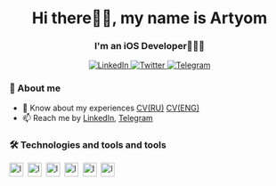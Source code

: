 <div id="header" align="center">
    <h1>Hi there👋🏻, my name is Artyom</h1>
    <h3>I'm an iOS Developer👨🏻‍💻</h3>
</div>

<div align="center">
    <a href="https://www.linkedin.com/in/acidcry909/">
        <img src="https://img.shields.io/badge/Linkedin-black?style=for-the-badge&logo=linkedin" alt="LinkedIn"/
    </a>
    <a href="https://twitter.com/acidcry909">
        <img src="https://img.shields.io/badge/Twitter-black?style=for-the-badge&logo=x" alt="Twitter"/>
    </a>
    <a href="https://t.me/acidcry909">
        <img src="https://img.shields.io/badge/Telegram-black?style=for-the-badge&logo=telegram" alt="Telegram"/>
    </a>
</div>

### 🍛 About me
- 📄 Know about my experiences [CV(RU)](https://docs.google.com/document/d/1fHA-p-XyeZ7pQ70Vo6G1tdTIgdWIgaBzE1holPHRT0o/edit) [CV(ENG)](https://docs.google.com/document/d/1Ji7lkXmvhUspZtOXcLb8GuEVITXLzt3tlyvPaNh72Ig/edit)
- 📫 Reach me by [LinkedIn](https://www.linkedin.com/in/acidcry909/), [Telegram](https://t.me/acidcry909)

### 🛠️ Technologies and tools and tools
<img src="https://img.shields.io/badge/Swift-black?logo=swift" alt="logo" height="25" />&nbsp;
<img src="https://img.shields.io/badge/Xcode-black?logo=xcode" alt="logo" height="25" />&nbsp;
<img src="https://img.shields.io/badge/Git-black?logo=git" alt="logo" height="25" />&nbsp;
<img src="https://img.shields.io/badge/React-black?logo=react" alt="logo" height="25" />&nbsp;
<img src="https://img.shields.io/badge/TypeScript-black?logo=typescript" alt="logo" height="25" />&nbsp;
<img src="https://img.shields.io/badge/C%2B%2B-black?logo=c%2B%2B" alt="logo" height="25" />&nbsp;
